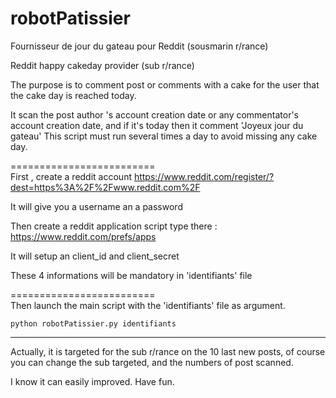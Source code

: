# robotPatissier
Fournisseur de jour du gateau pour Reddit (sousmarin r/rance) 

Reddit happy cakeday provider (sub r/rance)

The purpose is to comment post or comments with a cake for the user that the cake day is reached today.

It scan the post author 's account creation date or any commentator's account creation date, 
and if it's today then it comment 'Joyeux jour du gateau'
This script must run several times a day to avoid missing any cake day.

=========================  
First , create a reddit account https://www.reddit.com/register/?dest=https%3A%2F%2Fwww.reddit.com%2F  

It will give you a username an a password

Then create a reddit application script type  there : https://www.reddit.com/prefs/apps  

It will setup an client_id and client_secret 

These 4 informations will be mandatory in 'identifiants' file

=========================  
Then launch the main script with the 'identifiants' file as argument.

```
python robotPatissier.py identifiants
```

---
Actually, it is targeted for the sub r/rance on the 10 last new posts, of course you can change the sub targeted, and the numbers of post scanned.



I know it can easily improved. Have fun.
